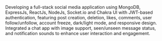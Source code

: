 Developing a full-stack social media application using MongoDB, ExpressJs, ReactJs, NodeJs, Socket.io and Chakra UI with JWT-based authentication, featuring post creation, deletion, likes, comments, user follow/unfollow, account freeze, dark/light mode, and responsive design. Integrated a chat app with image support, seen/unseen message status, and notification sounds to enhance user interaction and engagement.  
